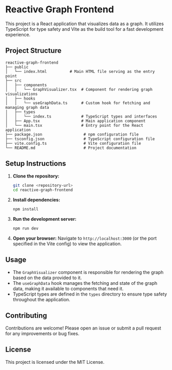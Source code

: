 # Reactive Graph Frontend

This project is a React application that visualizes data as a graph. It utilizes TypeScript for type safety and Vite as the build tool for a fast development experience.

## Project Structure

```
reactive-graph-frontend
├── public
│   └── index.html          # Main HTML file serving as the entry point
├── src
│   ├── components
│   │   └── GraphVisualizer.tsx  # Component for rendering graph visualizations
│   ├── hooks
│   │   └── useGraphData.ts      # Custom hook for fetching and managing graph data
│   ├── types
│   │   └── index.ts             # TypeScript types and interfaces
│   ├── App.tsx                  # Main application component
│   └── main.tsx                 # Entry point for the React application
├── package.json                  # npm configuration file
├── tsconfig.json                 # TypeScript configuration file
├── vite.config.ts                # Vite configuration file
└── README.md                     # Project documentation
```

## Setup Instructions

1. **Clone the repository:**
   ```bash
   git clone <repository-url>
   cd reactive-graph-frontend
   ```

2. **Install dependencies:**
   ```bash
   npm install
   ```

3. **Run the development server:**
   ```bash
   npm run dev
   ```

4. **Open your browser:**
   Navigate to `http://localhost:3000` (or the port specified in the Vite config) to view the application.

## Usage

- The `GraphVisualizer` component is responsible for rendering the graph based on the data provided to it.
- The `useGraphData` hook manages the fetching and state of the graph data, making it available to components that need it.
- TypeScript types are defined in the `types` directory to ensure type safety throughout the application.

## Contributing

Contributions are welcome! Please open an issue or submit a pull request for any improvements or bug fixes.

## License

This project is licensed under the MIT License.